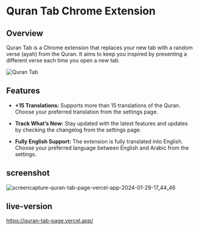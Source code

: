 # Quran Tab Chrome Extension

## Overview
Quran Tab is a Chrome extension that replaces your new tab with a random verse (ayah) from the Quran. It aims to keep you inspired by presenting a different verse each time you open a new tab.

![Quran Tab](./images/screenshot.png)

## Features

- **+15 Translations:** Supports more than 15 translations of the Quran. Choose your preferred translation from the settings page.

- **Track What’s New:** Stay updated with the latest features and updates by checking the changelog from the settings page.

- **Fully English Support:** The extension is fully translated into English. Choose your preferred language between English and Arabic from the settings.
## screenshot
![screencapture-quran-tab-page-vercel-app-2024-01-29-17_44_46](https://github.com/mhmodfrmwi/Quran-tab-page/assets/151141036/5593f9dc-008a-4556-b2df-0dc8164ba662)
## live-version
https://quran-tab-page.vercel.app/
